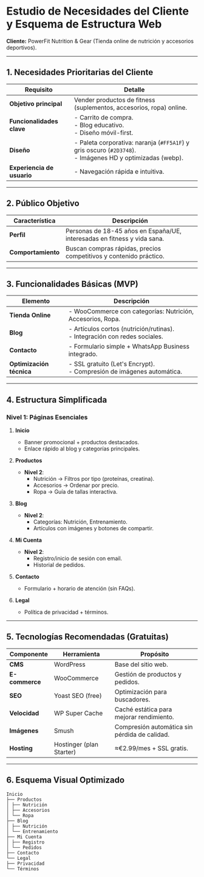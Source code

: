 # Estudio de Necesidades del Cliente y Esquema de Estructura Web  
**Cliente:** PowerFit Nutrition & Gear (Tienda online de nutrición y accesorios deportivos).  

---

## 1. Necesidades Prioritarias del Cliente  
| **Requisito**               | **Detalle**                                                                 |
|------------------------------|-----------------------------------------------------------------------------|
| **Objetivo principal**       | Vender productos de fitness (suplementos, accesorios, ropa) online.        |
| **Funcionalidades clave**    | - Carrito de compra.<br>- Blog educativo.<br>- Diseño móvil-first. |
| **Diseño**                   | - Paleta corporativa: naranja (`#FF5A1F`) y gris oscuro (`#2D3748`).<br>- Imágenes HD y optimizadas (webp). |
| **Experiencia de usuario**   | - Navegación rápida e intuitiva.            |

---

## 2. Público Objetivo  
| **Característica**           | **Descripción**                                                            |
|------------------------------|-----------------------------------------------------------------------------|
| **Perfil**                   | Personas de 18-45 años en España/UE, interesadas en fitness y vida sana.   |
| **Comportamiento**           | Buscan compras rápidas, precios competitivos y contenido práctico.         |

---

## 3. Funcionalidades Básicas (MVP)  
| **Elemento**                 | **Descripción**                                                            |
|------------------------------|-----------------------------------------------------------------------------|
| **Tienda Online**            | - WooCommerce con categorías: Nutrición, Accesorios, Ropa.|
| **Blog**                     | - Artículos cortos (nutrición/rutinas).<br>- Integración con redes sociales. |
| **Contacto**                 | - Formulario simple + WhatsApp Business integrado.                         |
| **Optimización técnica**     | - SSL gratuito (Let's Encrypt).<br>- Compresión de imágenes automática.    |

---

## 4. Estructura Simplificada  
### **Nivel 1: Páginas Esenciales**  
1. **Inicio**  
   - Banner promocional + productos destacados.  
   - Enlace rápido al blog y categorías principales.  

2. **Productos**  
   - **Nivel 2**:  
     - Nutrición → Filtros por tipo (proteínas, creatina).  
     - Accesorios → Ordenar por precio.  
     - Ropa → Guía de tallas interactiva.  

3. **Blog**  
   - **Nivel 2**:  
     - Categorías: Nutrición, Entrenamiento.  
     - Artículos con imágenes y botones de compartir.  

4. **Mi Cuenta**  
   - **Nivel 2**:  
     - Registro/inicio de sesión con email.  
     - Historial de pedidos.  

5. **Contacto**  
   - Formulario + horario de atención (sin FAQs).  

6. **Legal**  
   - Política de privacidad + términos.  

---

## 5. Tecnologías Recomendadas (Gratuitas)  
| **Componente**          | **Herramienta**               | **Propósito**                              |  
|-------------------------|-------------------------------|--------------------------------------------|  
| **CMS**                 | WordPress                     | Base del sitio web.                        |  
| **E-commerce**          | WooCommerce                   | Gestión de productos y pedidos.            |  
| **SEO**                 | Yoast SEO (free)              | Optimización para buscadores.              |  
| **Velocidad**           | WP Super Cache                | Caché estática para mejorar rendimiento.   |  
| **Imágenes**            | Smush                         | Compresión automática sin pérdida de calidad. |  
| **Hosting**             | Hostinger (plan Starter)      | ≈€2.99/mes + SSL gratis.                   |  

---

## 6. Esquema Visual Optimizado  

```
Inicio
├── Productos
│ ├── Nutrición
│ ├── Accesorios
│ └── Ropa
├── Blog
│ ├── Nutrición
│ └── Entrenamiento
├── Mi Cuenta
│ ├── Registro
│ └── Pedidos
├── Contacto
└── Legal
├── Privacidad
└── Términos
```